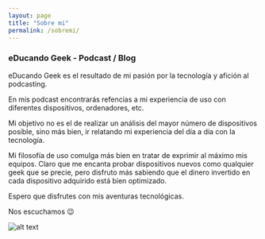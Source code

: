 ```yaml
---
layout: page
title: "Sobre mi"
permalink: /sobremi/
---
```


### eDucando Geek - Podcast / Blog

eDucando Geek es el resultado de mi pasión por la tecnología y afición al podcasting. 

En mis podcast encontrarás refencias a mi experiencia de uso con diferentes dispositivos, ordenadores, etc. 

Mi objetivo no es el de realizar un análisis del mayor número de dispositivos posible, sino más bien, ir relatando mi experiencia del día a día con la tecnología. 

Mi filosofía de uso comulga más bien en tratar de exprimir al máximo mis equipos. Claro que me encanta probar dispositivos nuevos como qualquier geek que se precie, pero disfruto más sabiendo que el dinero invertido en cada dispositivo adquirido está bien optimizado. 

Espero que disfrutes con mis aventuras tecnológicas. 

Nos escuchamos 😉

![alt text](https://educandogeek.github.io/images/caratulaitunes.jpg)